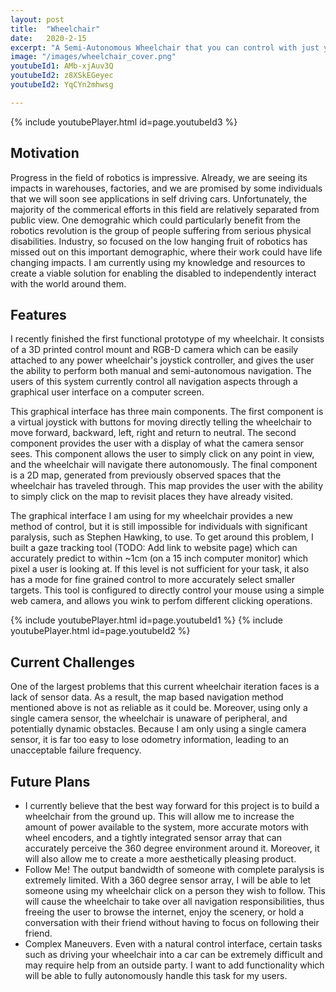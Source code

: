 ```yaml
---
layout: post
title:  "Wheelchair"
date:   2020-2-15
excerpt: "A Semi-Autonomous Wheelchair that you can control with just your eyes"
image: "/images/wheelchair_cover.png"
youtubeId1: AMb-xjAuv3Q
youtubeId2: z8XSkEGeyec
youtubeId2: YqCYn2mhwsg

---
```

{% include youtubePlayer.html id=page.youtubeId3 %}


## Motivation
Progress in the field of robotics is impressive. Already, we are seeing its impacts in warehouses, factories, and we are promised by some individuals that we will soon see applications in self driving cars. Unfortunately, the majority of the commerical efforts in this field are relatively separated from public view. One demograhic which could particularly benefit from the robotics revolution is the group of people suffering from serious physical disabilities. Industry, so focused on the low hanging fruit of robotics has missed out on this important demographic, where their work could have life changing impacts. I am currently using my knowledge and resources to create a viable solution for enabling the disabled to  independently interact with the world around them.

## Features
I recently finished the first functional prototype of my wheelchair. It consists of a 3D printed control mount and RGB-D camera which can be easily attached to any power wheelchair's joystick controller, and gives the user the ability to perform both manual and semi-autonomous navigation. The users of this system currently control all navigation aspects through a graphical user interface on a computer screen.

This graphical interface has three main components. The first component is a virtual joystick with buttons for moving directly telling the wheelchair to move forward, backward, left, right and return to neutral. The second component provides the user with a display of what the camera sensor sees. This component allows the user to simply click on any point in view, and the wheelchair will navigate there autonomously. The final component is a 2D map, generated from previously observed spaces that the wheelchair has traveled through. This map provides the user with the ability to simply click on the map to revisit places they have already visited.

The graphical interface I am using for my wheelchair provides a new method of control, but it is still impossible for individuals with significant paralysis, such as Stephen Hawking, to use. To get around this problem, I built a gaze tracking tool (TODO: Add link to website page) which can accurately predict to within ~1cm (on a 15 inch computer monitor) which pixel a user is looking at. If this level is not sufficient for your task, it also has a mode for fine grained control to more accurately select smaller targets. This tool is configured to directly control your mouse using a simple web camera, and allows you wink to perfom different clicking operations.


{% include youtubePlayer.html id=page.youtubeId1 %}
{% include youtubePlayer.html id=page.youtubeId2 %}


## Current Challenges
One of the largest problems that this current wheelchair iteration faces is a lack of sensor data. As a result, the map based navigation method mentioned above is not as reliable as it could be. Moreover, using only a single camera sensor, the wheelchair is unaware of peripheral, and potentially dynamic obstacles. 
Because I am only using a single camera sensor, it is far too easy to lose odometry information, leading to an unacceptable failure frequency.


## Future Plans
- I currently believe that the best way forward for this project is to build a wheelchair from the ground up. This will allow me to increase the amount of power available to the system, more accurate motors with wheel encoders, and a tightly integrated sensor array that can accurately perceive the 360 degree environment around it. Moreover, it will also allow me to create a more aesthetically pleasing product.
- Follow Me! The output bandwidth of someone with complete paralysis is extremely limited. With a 360 degree sensor array, I will be able to let someone using my wheelchair click on a person they wish to follow. This will cause the wheelchair to take over all navigation responsibilities, thus freeing the user to browse the internet, enjoy the scenery, or hold a conversation with their friend without having to focus on following their friend.
- Complex Maneuvers. Even with a natural control interface, certain tasks such as driving your wheelchair into a car can be extremely difficult and may require help from an outside party. I want to add functionality which will be able to fully autonomously handle this task for my users.